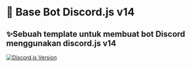 # 🚀 Base Bot Discord.js v14
## ✨Sebuah template untuk membuat bot Discord menggunakan discord.js v14

[![Discord.js Version](https://img.shields.io/badge/Discord.js-v14-blue.svg)](https://discord.js.org/)
